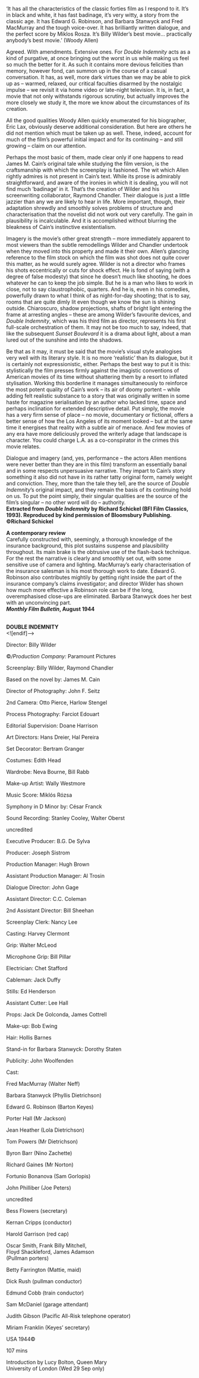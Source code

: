

‘It has all the characteristics of the classic forties film as I respond to it. It’s in black and white, it has fast badinage, it’s very witty, a story from the classic age. It has Edward G. Robinson, and Barbara Stanwyck and Fred MacMurray and the tough voice-over. It has brilliantly written dialogue, and the perfect score by Miklos Rosza. It’s Billy Wilder’s best movie... practically anybody’s best movie.’ (Woody Allen)

Agreed. With amendments. Extensive ones. For _Double Indemnity_ acts as a kind of purgative, at once bringing out the worst in us while making us feel so much the better for it. As such it contains more devious felicities than memory, however fond, can summon up in the course of a casual conversation. It has, as well, more dark virtues than we may be able to pick up as – warmed, relaxed, our critical faculties disarmed by the nostalgic impulse – we revisit it via home video or late-night television. It is, in fact, a movie that not only withstands rigorous scrutiny, but actually improves the more closely we study it, the more we know about the circumstances of its creation.

All the good qualities Woody Allen quickly enumerated for his biographer,  
Eric Lax, obviously deserve additional consideration. But here are others he did not mention which must be taken up as well. These, indeed, account for much of the film’s powerful initial impact and for its continuing – and still growing – claim on our attention.

Perhaps the most basic of them, made clear only if one happens to read James M. Cain’s original tale while studying the film version, is the craftsmanship with which the screenplay is fashioned. The wit which Allen rightly admires is not present in Cain’s text. While its prose is admirably straightforward, and aware of the ironies in which it is dealing, you will not find much ‘badinage’ in it. That’s the creation of Wilder and his screenwriting collaborator, Raymond Chandler. Their dialogue is just a little jazzier than any we are likely to hear in life. More important, though, their adaptation shrewdly and smoothly solves problems of structure and characterisation that the novelist did not work out very carefully. The gain in plausibility is incalculable. And it is accomplished without blurring the bleakness of Cain’s instinctive existentialism.

Imagery is the movie’s other great strength – more immediately apparent to most viewers than the subtle remodellings Wilder and Chandler undertook when they moved into this property and made it their own. Allen’s glancing reference to the film stock on which the film was shot does not quite cover this matter, as he would surely agree. Wilder is not a director who frames his shots eccentrically or cuts for shock effect. He is fond of saying (with a degree of false modesty) that since he doesn’t much like shooting, he does whatever he can to keep the job simple. But he is a man who likes to work in close, not to say claustrophobic, quarters. And he is, even in his comedies, powerfully drawn to what I think of as night-for-day shooting; that is to say, rooms that are quite dimly lit even though we know the sun is shining outside. Chiaroscuro, shadow projections, shafts of bright light entering the frame at arresting angles – these are among Wilder’s favourite devices, and _Double Indemnity_, which was his third film as director, represents his first full-scale orchestration of them. It may not be too much to say, indeed, that like the subsequent _Sunset Boulevard_ it is a drama about light, about a man lured out of the sunshine and into the shadows.

Be that as it may, it must be said that the movie’s visual style analogises very well with its literary style. It is no more ‘realistic’ than its dialogue, but it is certainly not expressionistic, either. Perhaps the best way to put it is this: stylistically the film presses firmly against the imagistic conventions of American movies of its time without shattering them by a resort to inflated stylisation. Working this borderline it manages simultaneously to reinforce the most potent quality of Cain’s work – its air of doomy portent – while adding felt realistic substance to a story that was originally written in some haste for magazine serialisation by an author who lacked time, space and perhaps inclination for extended descriptive detail. Put simply, the movie has a very firm sense of place – no movie, documentary or fictional, offers a better sense of how the Los Angeles of its moment looked – but at the same time it energises that reality with a subtle air of menace. And few movies of any era have more deliciously proved the writerly adage that landscape is character. You could charge L.A. as a co-conspirator in the crimes this movie relates.

Dialogue and imagery (and, yes, performance – the actors Allen mentions were never better than they are in this film) transform an essentially banal and in some respects unpersuasive narrative. They impart to Cain’s story something it also did not have in its rather tatty original form, namely weight and conviction. They, more than the tale they tell, are the source of _Double Indemnity_’s original impact, and they remain the basis of its continuing hold on us. To put the point simply, their singular qualities are the source of the film’s singular – no other word will do – authority.  
**Extracted from _Double Indemnity_ by Richard Schickel (BFI Film Classics, 1993).  Reproduced by kind permission of Bloomsbury Publishing. ©Richard Schickel**

**A contemporary review**  
Carefully constructed with, seemingly, a thorough knowledge of the insurance background, this plot sustains suspense and plausibility throughout. Its main brake is the obtrusive use of the flash-back technique. For the rest the narrative is clearly and smoothly set out, with some sensitive use of camera and lighting. MacMurray’s early characterisation of the insurance salesman is his most thorough work to date. Edward G. Robinson also contributes mightily by getting right inside the part of the insurance company’s claims investigator; and director Wilder has shown how much more effective a Robinson role can be if the long, overemphasised close-ups are eliminated. Barbara Stanwyck does her best with an unconvincing part.  
**_Monthly Film Bulletin_, August 1944**
<br><br>


**DOUBLE INDEMNITY**<br>
<![endif]-->

Director: Billy Wilder

©_/Production Company:_ Paramount Pictures

Screenplay: Billy Wilder, Raymond Chandler

Based on the novel by: James M. Cain

Director of Photography: John F. Seitz

2nd Camera: Otto Pierce, Harlow Stengel

Process Photography: Farciot Edouart

Editorial Supervision: Doane Harrison

Art Directors: Hans Dreier, Hal Pereira

Set Decorator: Bertram Granger

Costumes: Edith Head

Wardrobe: Neva Bourne, Bill Rabb

Make-up Artist: Wally Westmore

Music Score: Miklós Rózsa

Symphony in D Minor by: César Franck

Sound Recording: Stanley Cooley, Walter Oberst

uncredited

Executive Producer: B.G. De Sylva

Producer: Joseph Sistrom

Production Manager: Hugh Brown

Assistant Production Manager: Al Trosin

Dialogue Director: John Gage

Assistant Director: C.C. Coleman

2nd Assistant Director: Bill Sheehan

Screenplay Clerk: Nancy Lee

Casting: Harvey Clermont

Grip: Walter McLeod

Microphone Grip: Bill Pillar

Electrician: Chet Stafford

Cableman: Jack Duffy

Stills: Ed Henderson

Assistant Cutter: Lee Hall

Props: Jack De Golconda, James Cottrell

Make-up: Bob Ewing

Hair: Hollis Barnes

Stand-in for Barbara Stanwyck: Dorothy Staten

Publicity: John Woolfenden

Cast:

Fred MacMurray (Walter Neff)

Barbara Stanwyck (Phyllis Dietrichson)

Edward G. Robinson (Barton Keyes)

Porter Hall (Mr Jackson)

Jean Heather (Lola Dietrichson)

Tom Powers (Mr Dietrichson)

Byron Barr (Nino Zachette)

Richard Gaines (Mr Norton)

Fortunio Bonanova (Sam Gorlopis)

John Philliber (Joe Peters)

uncredited

Bess Flowers (secretary)

Kernan Cripps (conductor)

Harold Garrison (red cap)

Oscar Smith, Frank Billy Mitchell,  
Floyd Shackleford, James Adamson  
(Pullman porters)

Betty Farrington (Mattie, maid)

Dick Rush (pullman conductor)

Edmund Cobb (train conductor)

Sam McDaniel (garage attendant)

Judith Gibson (Pacific All-Risk telephone operator)

Miriam Franklin (Keyes’ secretary)

USA 1944©

107 mins

Introduction by Lucy Bolton, Queen Mary  
University of London (Wed 29 Sep only)



<!--stackedit_data:
eyJoaXN0b3J5IjpbMTk5OTI2NTA4Ml19
-->